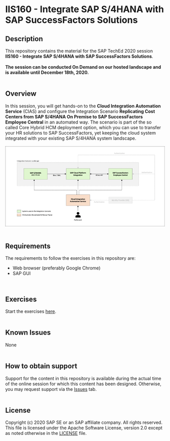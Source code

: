 # IIS160 - Integrate SAP S/4HANA with SAP SuccessFactors Solutions

## Description

This repository contains the material for the SAP TechEd 2020 session **IIS160 - Integrate SAP S/4HANA with SAP SuccessFactors Solutions**.<br><br>**The session can be conducted On Demand on our hosted landscape and is available until December 18th, 2020.**<br><br>

## Overview

In this session, you will get hands-on to the **Cloud Integration Automation Service** (CIAS) and configure the Integration Scenario **Replicating Cost Centers from SAP S/4HANA On Premise to SAP SuccessFactors Employee Central** in an automated way. The scenario is part of the so called Core Hybrid HCM deployment option, which you can use to transfer your HR solutions to SAP SuccessFactors, yet keeping the cloud system integrated with your existing SAP S/4HANA system landscape.<br><br>
![](exercises/images/Landscape.png)<br><br>


## Requirements

The requirements to follow the exercises in this repository are:

- Web browser (preferably Google Chrome)
- SAP GUI

<br>

## Exercises

Start the exercises [here](exercises/README.md).<br><br>

## Known Issues

None<br><br>

## How to obtain support

Support for the content in this repository is available during the actual time of the online session for which this content has been designed. Otherwise, you may request support via the [Issues](../../issues) tab.<br><br>

## License
Copyright (c) 2020 SAP SE or an SAP affiliate company. All rights reserved. This file is licensed under the Apache Software License, version 2.0 except as noted otherwise in the [LICENSE](LICENSES/Apache-2.0.txt) file.
